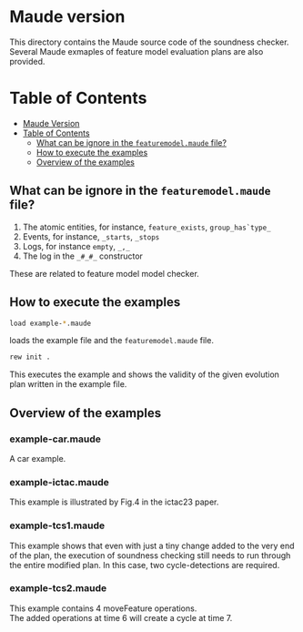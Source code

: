 # Maude version

This directory contains the Maude source code of the soundness checker. 
Several Maude exmaples of feature model evaluation plans are also provided. 


Table of Contents
=================

   * [Maude Version](#Maude-version)
   * [Table of Contents](#table-of-contents)
      * [What can be ignore in the `featuremodel.maude` file?](#ignore)
      * [How to execute the examples](#run)
      * [Overview of the examples](#overview)

## What can be ignore in the `featuremodel.maude` file?
1. The atomic entities, for instance, `feature_exists`, ``group_has`type_``
2. Events, for instance, `_starts`, `_stops`
3. Logs, for instance `empty`, `_,_`
4. The log in the `_#_#_` constructor

These are related to feature model model checker.

## How to execute the examples

 
```sh
load example-*.maude 
```
loads the example file and the `featuremodel.maude` file. 

```sh
rew init .
```
This executes the example and shows the validity of the given evolution plan written in the example file.

## Overview of the examples
### example-car.maude
A car example.

### example-ictac.maude
This example is illustrated by Fig.4 in the ictac23 paper.

### example-tcs1.maude
This example shows that even with just a tiny change added to the very end of the plan, 
the execution of soundness checking still needs to run through the entire modified plan.
In this case, two cycle-detections are required.

### example-tcs2.maude
This example contains 4 moveFeature operations.  
The added operations at time 6 will create a cycle at time 7.
